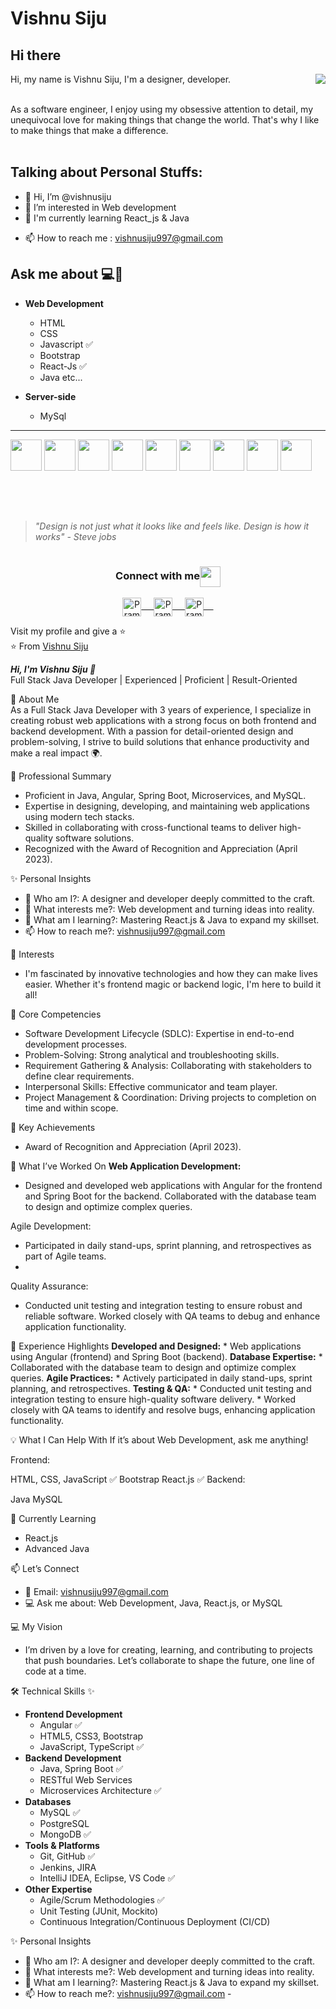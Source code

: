 

# Vishnu Siju  


## Hi there<img src="https://github.com/TheDudeThatCode/TheDudeThatCode/blob/master/Assets/Hi.gif" width="5px" height="3px"> 
<img align="right"  src="https://github.com/rajput2107/rajput2107/blob/master/Assets/Developer.gif"/>
Hi, my name is Vishnu Siju, I'm a designer, developer.
<!--  I'm a full-stack web developer, <!--I love programming, writing, speaking and traveling. --><br><br> 
  
  As a software engineer, I enjoy using my obsessive attention to detail, my unequivocal
 love for making things that change the world. That's why I like to make
	things that make a difference. <br><br>
  
## Talking about Personal Stuffs:


 
- 👋 Hi, I’m @vishnusiju  <br>
- 👀 I’m interested in Web development   <br>
- 🌱 I'm currently learning  React_js & Java <br> 
<!-- - 💞️ I’m looking to collaborate on    <br> -->
- 📫 How to reach me : vishnusiju997@gmail.com   <br>

## Ask me about :computer:👨


<!-- - **Programming Language** 💻
	- Python :white_check_mark:
	- C# -->
<!-- 	-  etc... -->

- **Web Development**                                            
	- HTML				               
	- CSS 					       
	- Javascript :white_check_mark:
	- Bootstrap
	- React-Js :white_check_mark:
	- Java etc...

- **Server-side**
	- MySql
<!-- 	- PostgreSQL -->



<hr>
<!-- <img  src="https://upload.wikimedia.org/wikipedia/commons/thumb/9/94/MERN-logo.png/800px-MERN-logo.png"><br> -->
<!-- <img align="right" src="https://i.pinimg.com/originals/07/3e/a8/073ea8b86447ed9310e7e73bd89894b3.png"> -->

<!-- <code><a href="https://www.python.org/" target="_blank"><img height="50" src="https://www.vectorlogo.zone/logos/reactjs/reactjs-ar21.svg"></a></code> -->

<code><a href="#" target="_blank"><img height="50" src="https://www.vectorlogo.zone/logos/w3_html5/w3_html5-ar21.svg"></a></code>
<code><a href="#" target="_blank"><img height="50" src="https://www.vectorlogo.zone/logos/netlifyapp_watercss/netlifyapp_watercss-ar21.svg"></a></code>
<code><a href="#" target="_blank"><img height="50" src="https://www.vectorlogo.zone/logos/java/java-ar21.svg"></a></code>
<code><a href="#" target="_blank"><img height="50" src="https://www.vectorlogo.zone/logos/getbootstrap/getbootstrap-ar21.svg"></a></code>
<code><a href="#" target="_blank"><img height="50" src="https://www.vectorlogo.zone/logos/reactjs/reactjs-ar21.svg"></a></code>
<code><a href="#" target="_blank"><img height="50" src="https://www.vectorlogo.zone/logos/nodejs/nodejs-horizontal.svg"></a></code>
<code><a href="#" target="_blank"><img height="50" src="https://cdn.worldvectorlogo.com/logos/logo-javascript.svg"></a></code>
<code><a href="#" target="_blank"><img height="50" src="https://www.vectorlogo.zone/logos/git-scm/git-scm-ar21.svg"></a></code>
<code><a href="#" target="_blank"><img height="50" src="https://www.vectorlogo.zone/logos/github/github-ar21.svg"></a></code>


<!-- <code><a href="https://www.python.org/" target="_blank"><img height="50" src="https://www.vectorlogo.zone/logos/getbootstrap/getbootstrap-icon.svg"></a></code> -->
<!-- <code><a href="https://www.linux.org/" target="_blank"><img height="50" src="https://www.vectorlogo.zone/logos/expressjs/expressjs-ar21.svg"></a></code>
<code><a href="https://www.docker.com/" target="_blank"><img height="50" src="https://www.vectorlogo.zone/logos/docker/docker-official.svg"></a></code> -->
<br/><br/>


<!-- </br><br><br> -->
##

>  *"Design is not just what it looks like and feels like. Design is how it works" - Steve jobs*

#


<div align="center">
  <h3 align="center">Connect with me<img align="center" src="https://github.com/rajput2107/rajput2107/blob/master/Assets/Handshake.gif" height="33px" /></h3> 
</div>
<p align="center">
 <a href="https://in.linkedin.com/in/vishnu-siju-40742a203/" target="blank">
  <img align="center" alt="Pramod's LinkedIn" width="30px" src="https://www.vectorlogo.zone/logos/linkedin/linkedin-icon.svg" /> &nbsp; &nbsp;
 </a>
 <a href="https://www.instagram.com/vishnu_siju/" target="blank">
  <img align="center" alt="Pramod's Instagram" width="30px" src="https://www.vectorlogo.zone/logos/instagram/instagram-icon.svg" /> &nbsp; &nbsp;
 </a>
 <a href="https://twitter.com/SijuVishnu/" target="blank">
  <img align="center" alt="Pramod's Twitter" width="30px" src="https://www.vectorlogo.zone/logos/twitter/twitter-official.svg"> &nbsp; &nbsp;
 </a>
	
	
 <br>



Visit my profile and give a ⭐️
<br/>
⭐️ From [Vishnu Siju](https://github.com/vishnusiju)





***Hi, I'm Vishnu Siju 👋***<br>
Full Stack Java Developer | Experienced | Proficient | Result-Oriented

🌟 About Me <br>
As a Full Stack Java Developer with 3 years of experience, I specialize in creating robust web applications with a strong focus on both frontend and backend development. With a passion for detail-oriented design and problem-solving, I strive to build solutions that enhance productivity and make a real impact 🌍.


💼 Professional Summary
*   Proficient in Java, Angular, Spring Boot, Microservices, and MySQL.
*   Expertise in designing, developing, and maintaining web applications using modern tech stacks.
*   Skilled in collaborating with cross-functional teams to deliver high-quality software solutions.
*   Recognized with the Award of Recognition and Appreciation (April 2023).


✨ Personal Insights
*  👋 Who am I?: A designer and developer deeply committed to the craft.
*  👀 What interests me?: Web development and turning ideas into reality.
*  🌱 What am I learning?: Mastering React.js & Java to expand my skillset.
*  📫 How to reach me?: vishnusiju997@gmail.com

🌱 Interests
*   I'm fascinated by innovative technologies and how they can make lives easier. Whether it's frontend magic or backend logic, I'm here to build it all!

🧠 Core Competencies
*   Software Development Lifecycle (SDLC): Expertise in end-to-end development processes.
*   Problem-Solving: Strong analytical and troubleshooting skills.
*   Requirement Gathering & Analysis: Collaborating with stakeholders to define clear requirements.
*   Interpersonal Skills: Effective communicator and team player.
*   Project Management & Coordination: Driving projects to completion on time and within scope.


💼 Key Achievements
*   Award of Recognition and Appreciation (April 2023).


🚀 What I’ve Worked On
**Web Application Development:**

*   Designed and developed web applications with Angular for the frontend and Spring Boot for the backend.
Collaborated with the database team to design and optimize complex queries.

Agile Development:

*   Participated in daily stand-ups, sprint planning, and retrospectives as part of Agile teams.
* 
Quality Assurance:

*   Conducted unit testing and integration testing to ensure robust and reliable software.
Worked closely with QA teams to debug and enhance application functionality.


🚀 Experience Highlights
    **Developed and Designed:**
       * Web applications using Angular (frontend) and Spring Boot (backend).
    **Database Expertise:**
       * Collaborated with the database team to design and optimize complex queries.
    **Agile Practices:**
       * Actively participated in daily stand-ups, sprint planning, and retrospectives.
    **Testing & QA:**
       * Conducted unit testing and integration testing to ensure high-quality software delivery.
       * Worked closely with QA teams to identify and resolve bugs, enhancing application functionality.



💡 What I Can Help With
If it’s about Web Development, ask me anything!

Frontend:

HTML, CSS, JavaScript ✅
Bootstrap
React.js ✅
Backend:

Java
MySQL


🌱 Currently Learning
*   React.js
*   Advanced Java


📫 Let’s Connect
*   📩 Email: vishnusiju997@gmail.com
*   💻 Ask me about: Web Development, Java, React.js, or MySQL


💻 My Vision
-   I’m driven by a love for creating, learning, and contributing to projects that push boundaries. Let’s collaborate to shape the future, one line of code at a time.


🛠 Technical Skills ✨
- **Frontend Development**                                            					       
	- Angular :white_check_mark:
	- HTML5, CSS3, Bootstrap
	- JavaScript, TypeScript :white_check_mark:
 - **Backend Development**                                            					       
	- Java, Spring Boot :white_check_mark:
	- RESTful Web Services
	- Microservices Architecture :white_check_mark:
- **Databases**                                            				       
	- MySQL :white_check_mark:
	- PostgreSQL
	- MongoDB :white_check_mark:
 - **Tools & Platforms**                                            				       
	- Git, GitHub :white_check_mark:
	- Jenkins, JIRA
	- IntelliJ IDEA, Eclipse, VS Code :white_check_mark:
 - **Other Expertise**                                            				       
	- Agile/Scrum Methodologies :white_check_mark:
	- Unit Testing (JUnit, Mockito)
	- Continuous Integration/Continuous Deployment (CI/CD)


✨ Personal Insights
*  👋 Who am I?: A designer and developer deeply committed to the craft.
*  👀 What interests me?: Web development and turning ideas into reality.
*  🌱 What am I learning?: Mastering React.js & Java to expand my skillset.
*  📫 How to reach me?: vishnusiju997@gmail.com  -













<!---
vishnusiju/vishnusiju is a ✨ special ✨ repository because its `README.md` (this file) appears on your GitHub profile.
You can click the Preview link to take a look at your changes.
--->
